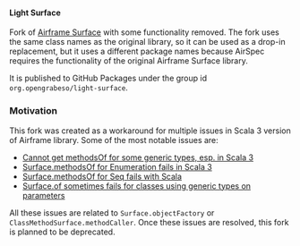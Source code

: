 #### Light Surface

Fork of [Airframe Surface](https://github.com/wvlet/airframe/tree/main/airframe-surface) with some functionality removed.
The fork uses the same class names as the original library, so it can be used as a drop-in replacement, but it uses a different package names because
AirSpec requires the functionality of the original Airframe Surface library.

It is published to GitHub Packages under the group id `org.opengrabeso/light-surface`.

### Motivation

This fork was created as a workaround for multiple issues in Scala 3 version of Airframe library. Some of the most notable issues are:
- [Cannot get methodsOf for some generic types, esp. in Scala 3](https://github.com/wvlet/airframe/issues/3433)
- [Surface.methodsOf for Enumeration fails in Scala 3](https://github.com/wvlet/airframe/issues/3411)
- [Surface.methodsOf for Seq fails with Scala ](https://github.com/wvlet/airframe/issues/3409)
- [Surface.of sometimes fails for classes using generic types on parameters](https://github.com/wvlet/airframe/issues/3417)

All these issues are related to `Surface.objectFactory` or `ClassMethodSurface.methodCaller`. Once these issues are resolved, this fork is planned to be deprecated.
